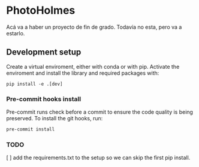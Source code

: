 # PhotoHolmes

Acá va a haber un proyecto de fin de grado. Todavía no esta, pero va a estarlo.

## Development setup

Create a virtual enviroment, either with conda or with pip. Activate
the enviroment and install the library and required packages with:
```
pip install -e .[dev]
```

### Pre-commit hooks install

Pre-commit runs check before a commit to ensure the code quality is being preserved. To 
install the git hooks, run:
```bash
pre-commit install
```


### TODO
[ ] add the requirements.txt to the setup so we can skip the first pip install.

